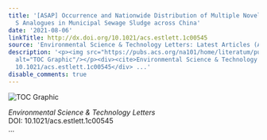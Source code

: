 ```yaml
---
title: '[ASAP] Occurrence and Nationwide Distribution of Multiple Novel Bisphenol
  S Analogues in Municipal Sewage Sludge across China'
date: '2021-08-06'
linkTitle: http://dx.doi.org/10.1021/acs.estlett.1c00545
source: 'Environmental Science & Technology Letters: Latest Articles (ACS Publications)'
description: '<p><img src="https://pubs.acs.org/na101/home/literatum/publisher/achs/journals/content/estlcu/0/estlcu.ahead-of-print/acs.estlett.1c00545/20210806/images/medium/ez1c00545_0003.gif"
  alt="TOC Graphic"/></p><div><cite>Environmental Science & Technology Letters</cite></div><div>DOI:
  10.1021/acs.estlett.1c00545</div> ...'
disable_comments: true
---
```

<p><img src="https://pubs.acs.org/na101/home/literatum/publisher/achs/journals/content/estlcu/0/estlcu.ahead-of-print/acs.estlett.1c00545/20210806/images/medium/ez1c00545_0003.gif" alt="TOC Graphic"/></p><div><cite>Environmental Science & Technology Letters</cite></div><div>DOI: 10.1021/acs.estlett.1c00545</div> ...